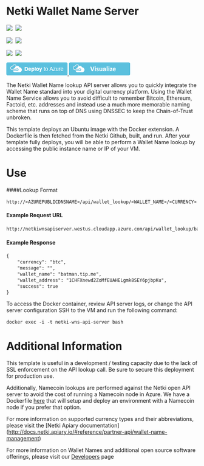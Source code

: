 # Netki Wallet Name Server 

<IMG SRC="https://azurequickstartsservice.blob.core.windows.net/badges/netki-wns-api-server-on-ubuntu/PublicLastTestDate.svg" />&nbsp;
<IMG SRC="https://azurequickstartsservice.blob.core.windows.net/badges/netki-wns-api-server-on-ubuntu/PublicDeployment.svg" />&nbsp;

<IMG SRC="https://azurequickstartsservice.blob.core.windows.net/badges/netki-wns-api-server-on-ubuntu/FairfaxLastTestDate.svg" />&nbsp;
<IMG SRC="https://azurequickstartsservice.blob.core.windows.net/badges/netki-wns-api-server-on-ubuntu/FairfaxDeployment.svg" />&nbsp;

<IMG SRC="https://azurequickstartsservice.blob.core.windows.net/badges/netki-wns-api-server-on-ubuntu/BestPracticeResult.svg" />&nbsp;
<IMG SRC="https://azurequickstartsservice.blob.core.windows.net/badges/netki-wns-api-server-on-ubuntu/CredScanResult.svg" />&nbsp;

<a href="https://portal.azure.com/#create/Microsoft.Template/uri/https%3A%2F%2Fraw.githubusercontent.com%2FAzure%2Fazure-quickstart-templates%2Fmaster%2Fnetki-wns-api-server-on-ubuntu%2Fazuredeploy.json" target="_blank">
    <img src="https://raw.githubusercontent.com/Azure/azure-quickstart-templates/master/1-CONTRIBUTION-GUIDE/images/deploytoazure.png"/>
</a>
<a href="http://armviz.io/#/?load=https%3A%2F%2Fraw.githubusercontent.com%2FAzure%2Fazure-quickstart-templates%2Fmaster%2Fnetki-wns-api-server-on-ubuntu%2Fazuredeploy.json" target="_blank">
    <img src="https://raw.githubusercontent.com/Azure/azure-quickstart-templates/master/1-CONTRIBUTION-GUIDE/images/visualizebutton.png"/>
</a>

The Netki Wallet Name lookup API server allows you to quickly integrate the Wallet Name standard into your digital 
currency platform. Using the Wallet Name Service allows you to avoid difficult to remember Bitcoin, Ethereum, Factoid, 
etc. addresses and instead use a much more memorable naming scheme that runs on top of DNS using DNSSEC to keep the 
Chain-of-Trust unbroken.

This template deploys an Ubuntu image with the Docker extension. A Dockerfile is then fetched from the Netki Github, 
built, and run. After your template fully deploys, you will be able to perform a Wallet Name lookup by accessing the 
public instance name or IP of your VM. 

# Use
####Lookup Format
```
http://<AZUREPUBLICDNSNAME>/api/wallet_lookup/<WALLET_NAME>/<CURRENCY>
```

#### Example Request URL
```
http://netkiwnsapiserver.westus.cloudapp.azure.com/api/wallet_lookup/batman.tip.me/btc
```

#### Example Response
```
{
    "currency": "btc", 
    "message": "", 
    "wallet_name": "batman.tip.me", 
    "wallet_address": "1CHFXnewd2ZoMfEUAHELgmk8SEY6pjbpKu", 
    "success": true
}
```

To access the Docker container, review API server logs, or change the API server configuration SSH to the VM and run 
the following command:
```
docker exec -i -t netki-wns-api-server bash
```

# Additional Information
This template is useful in a development / testing capacity due to the lack of SSL enforcement on the API lookup call. 
Be sure to secure this deployment for production use.

Additionally, Namecoin lookups are performed against the Netki open API server to avoid the cost of running a Namecoin 
node in Azure. We have a Dockerfile [here](https://github.com/netkicorp/wns-api-server/blob/master/Dockerfile) that 
will setup and deploy an environment with a Namecoin node if you prefer that option.

For more information on supported currency types and their abbreviations, please visit the [Netki Apiary documentation]
(http://docs.netki.apiary.io/#reference/partner-api/wallet-name-management)

For more information on Wallet Names and additional open source software offerings, please visit our 
[Developers](https://www.netki.com/#/developers) page

